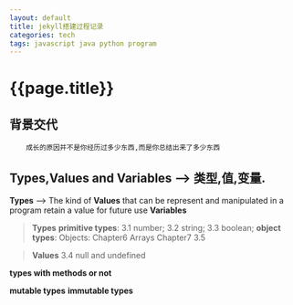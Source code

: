 ```yaml
---
layout: default
title: jekyll搭建过程记录
categories: tech
tags: javascript java python program
---
```

# {{page.title}}

## 背景交代

        成长的原因并不是你经历过多少东西,而是你总结出来了多少东西

## Types,Values and Variables --> 类型,值,变量.
**Types** --> The kind of **Values** that can be represent and manipulated in a program 
retain a value for future use **Variables**

> **Types**
> **primitive types**: 3.1 number; 3.2 string; 3.3 boolean;
> **object types**: Objects: Chapter6 Arrays Chapter7
> 3.5 

> **Values**
> 3.4 null and undefined

**types with methods or not**

**mutable types**
**immutable types**




